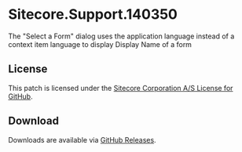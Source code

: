 # Sitecore.Support.140350
The &quot;Select a Form&quot; dialog uses the application language instead of a context item language to display Display Name of a form

## License  
This patch is licensed under the [Sitecore Corporation A/S License for GitHub](https://github.com/sitecoresupport/Sitecore.Support.140350/blob/master/LICENSE).  

## Download  
Downloads are available via [GitHub Releases](https://github.com/sitecoresupport/Sitecore.Support.140350/releases).  

